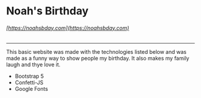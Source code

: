 # Noah's Birthday
###### [https://noahsbday.com](https://noahsbday.com)

***

<p>This basic website was made with the technologies listed below and was made as a funny way to show people my birthday.  It also makes my family laugh and thye love it.</p>
<ul>
<li>Bootstrap 5</li>
<li>Confetti-JS</li>
<li>Google Fonts</li>
</ul> 